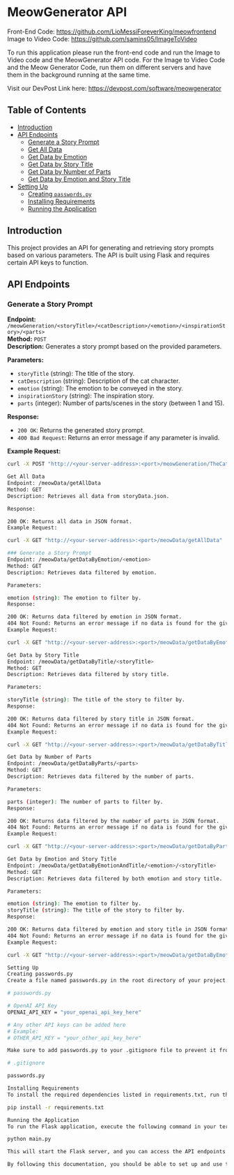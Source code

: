 # MeowGenerator API

Front-End Code: https://github.com/LioMessiForeverKing/meowfrontend
Image to Video Code: https://github.com/samins05/ImageToVideo

To run this application please run the front-end code and run the Image to Video code and the MeowGenerator API code. For the Image to Video Code and the Meow Generator Code, run them on different servers and have them in the background running at the same time.

Visit our DevPost Link here: https://devpost.com/software/meowgenerator

## Table of Contents
- [Introduction](#introduction)
- [API Endpoints](#api-endpoints)
  - [Generate a Story Prompt](#generate-a-story-prompt)
  - [Get All Data](#get-all-data)
  - [Get Data by Emotion](#get-data-by-emotion)
  - [Get Data by Story Title](#get-data-by-story-title)
  - [Get Data by Number of Parts](#get-data-by-number-of-parts)
  - [Get Data by Emotion and Story Title](#get-data-by-emotion-and-story-title)
- [Setting Up](#setting-up)
  - [Creating `passwords.py`](#creating-passwordspy)
  - [Installing Requirements](#installing-requirements)
  - [Running the Application](#running-the-application)

## Introduction
This project provides an API for generating and retrieving story prompts based on various parameters. The API is built using Flask and requires certain API keys to function.

## API Endpoints

### Generate a Story Prompt
**Endpoint:** `/meowGeneration/<storyTitle>/<catDescription>/<emotion>/<inspirationStory>/<parts>`  
**Method:** `POST`  
**Description:** Generates a story prompt based on the provided parameters.

**Parameters:**
- `storyTitle` (string): The title of the story.
- `catDescription` (string): Description of the cat character.
- `emotion` (string): The emotion to be conveyed in the story.
- `inspirationStory` (string): The inspiration story.
- `parts` (integer): Number of parts/scenes in the story (between 1 and 15).

**Response:**
- `200 OK`: Returns the generated story prompt.
- `400 Bad Request`: Returns an error message if any parameter is invalid.

**Example Request:**
```sh
curl -X POST "http://<your-server-address>:<port>/meowGeneration/TheCatAdventure/A brave cat/Happy/A day in the park/5"

Get All Data
Endpoint: /meowData/getAllData
Method: GET
Description: Retrieves all data from storyData.json.

Response:

200 OK: Returns all data in JSON format.
Example Request:

curl -X GET "http://<your-server-address>:<port>/meowData/getAllData"

### Generate a Story Prompt
Endpoint: /meowData/getDataByEmotion/<emotion>
Method: GET
Description: Retrieves data filtered by emotion.

Parameters:

emotion (string): The emotion to filter by.
Response:

200 OK: Returns data filtered by emotion in JSON format.
404 Not Found: Returns an error message if no data is found for the given emotion.
Example Request:

curl -X GET "http://<your-server-address>:<port>/meowData/getDataByEmotion/Happy"

Get Data by Story Title
Endpoint: /meowData/getDataByTitle/<storyTitle>
Method: GET
Description: Retrieves data filtered by story title.

Parameters:

storyTitle (string): The title of the story to filter by.
Response:

200 OK: Returns data filtered by story title in JSON format.
404 Not Found: Returns an error message if no data is found for the given story title.
Example Request:

curl -X GET "http://<your-server-address>:<port>/meowData/getDataByTitle/TheCatAdventure"

Get Data by Number of Parts
Endpoint: /meowData/getDataByParts/<parts>
Method: GET
Description: Retrieves data filtered by the number of parts.

Parameters:

parts (integer): The number of parts to filter by.
Response:

200 OK: Returns data filtered by the number of parts in JSON format.
404 Not Found: Returns an error message if no data is found for the given number of parts.
Example Request:

curl -X GET "http://<your-server-address>:<port>/meowData/getDataByParts/5"

Get Data by Emotion and Story Title
Endpoint: /meowData/getDataByEmotionAndTitle/<emotion>/<storyTitle>
Method: GET
Description: Retrieves data filtered by both emotion and story title.

Parameters:

emotion (string): The emotion to filter by.
storyTitle (string): The title of the story to filter by.
Response:

200 OK: Returns data filtered by emotion and story title in JSON format.
404 Not Found: Returns an error message if no data is found for the given emotion and story title.
Example Request:

curl -X GET "http://<your-server-address>:<port>/meowData/getDataByEmotionAndTitle/Happy/TheCatAdventure"

Setting Up
Creating passwords.py
Create a file named passwords.py in the root directory of your project. This file will store your API keys securely.

# passwords.py

# OpenAI API Key
OPENAI_API_KEY = "your_openai_api_key_here"

# Any other API keys can be added here
# Example:
# OTHER_API_KEY = "your_other_api_key_here"

Make sure to add passwords.py to your .gitignore file to prevent it from being tracked by version control.

# .gitignore

passwords.py

Installing Requirements
To install the required dependencies listed in requirements.txt, run the following command:

pip install -r requirements.txt

Running the Application
To run the Flask application, execute the following command in your terminal:

python main.py

This will start the Flask server, and you can access the API endpoints as documented above.

By following this documentation, you should be able to set up and use the API, securely store your API keys, and install the necessary dependencies for your project.
